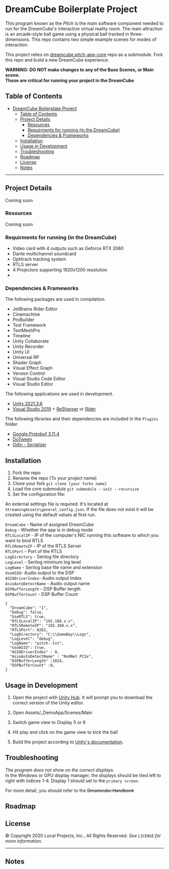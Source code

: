 # DreamCube Boilerplate Project

This program known as the _Pitch_ is the main software component needed to run for the _DreamCube's_ interactive virtual reality room. The main attraction is an arcade-style ball game using a physical ball tracked in three-dimensions. This repo contains two simple example scenes for modes of interaction.

This project relies on [dreamcube.pitch-app-core](https://github.com/local-projects/dreamcube.pitch-app-core.unity) repo as a submodule.
Fork this repo and build a new DreamCube experience.

**WARNING: DO NOT make changes to any of the Base Scenes, or Main scene.   
Those are critical for running your project in the DreamCube**



<!-- TOC -->

## Table of Contents

- [DreamCube Boilerplate Project](#dreamcube-boilerplate-project)
  - [Table of Contents](#table-of-contents)
  - [Project Details](#project-details)
    - [Resources](#resources)
    - [Requirments for running (in the DreamCube)](#requirments-for-running-in-the-dreamcube)
    - [Dependencies & Frameworks](#dependencies--frameworks)
  - [Installation](#installation)
  - [Usage in Development](#usage-in-development)
  - [Troubleshooting](#troubleshooting)
  - [Roadmap](#roadmap)
  - [License](#license)
  - [Notes](#notes)

---

<!-- Project Details -->

## Project Details
Coming soon  

### Resources
Coming soon  



### Requirments for running (in the DreamCube)
- Video card with 4 outputs such as Geforce RTX 2060
- Dante multichannel soundcard
- Optitrack tracking system
- RTLS server
- 4 Projectors supporting 1920x1200 resolution
- 

### Dependencies & Frameworks

The following packages are used in compilation.

- JetBrains Rider Editor
- Cinemachine
- ProBuilder
- Test Framework
- TextMeshPro
- Timeline
- Unity Collaborate
- Unity Recorder
- Unity UI
- Universal RP
- Shader Graph
- Visual Effect Graph
- Version Control
- Visual Studio Code Editor
- Visual Studio Editor


The following applications are used in development.

- [Unity 2021.3.6](https://download.unity3d.com/download_unity)
- [Visual Studio 2019](https://visualstudio.microsoft.com/) + [ReSharper](https://www.jetbrains.com/resharper/) or [Rider](https://www.jetbrains.com/rider/)


The following libraries and their dependencies are included in the `Plugins` folder.

- [Google.Protobuf 3.11.4](https://www.nuget.org/packages/Google.Protobuf)
- [DoTween](https://github.com/Demigiant/dotween)
- [Odin - Serializer](https://github.com/TeamSirenix/odin-serializer)


<!-- Installation -->

## Installation

1. Fork the repo
2. Rename the repo (To your project name)
3. Clone your fork `git clone [your forks name]`
4. Load the core submodule `git submodule --init --recursive`
5. Set the configuration file:

An external settings file is required. It's located at `StreamingAssets\general_config.json`.
If the file does not exist it will be created using the default values at first run.

`DreamCube` - Name of assigned DreamCube <br />
`Debug` - Whether the app is in debug mode <br />
`RTLSLocalIP` - IP of the computer's NIC running this software to which you want to bind RTLS <br />
`RTLSRemoteIP` - IP of the RTLS Server <br />
`RTLSPort` - Port of the RTLS <br />
`LogDirectory` - Serilog file directory <br />
`LogLevel` - Serilog minimum log level <br />
`LogName` - Serilog base file name and extension <br />
`UseASIO`- Audio output to the DSP <br />
`ASIODriverIndex`- Audio output Index <br />
`AsioAutoDetectName` - Audio output name <br />
`DSPBufferLength` - DSP Buffer length <br />
`DSPBufferCount` - DSP Buffer Count <br />


```
{
  "DreamCube": "1",
  "Debug": false,
  "UseRTLS": true,
  "RTLSLocalIP": "192.168.x.x",
  "RTLSRemoteIP": "192.168.x.x",
  "RTLSPort": 8282,
  "LogDirectory": "C:\\GameBay\\Logs",
  "LogLevel": "debug",
  "LogName": "pitch-.txt",
  "UseASIO": true,
  "ASIODriverIndex" : 0,
  "AsioAutoDetectName" : "RedNet PCIe",
  "DSPBufferLength" :1024,
  "DSPBufferCount" :8,
}
```

<!-- USAGE -->

## Usage in Development

1. Open the project with [Unity Hub](https://unity3d.com/get-unity/download). It will prompt you to download the correct version of the Unity editor.  
   
2. Open Assets/_DemoApp/Scenes/Main  
   
3. Switch game view to Display 5 or 6  
    
4. Hit play and click on the game view to kick the ball  
   
5. Build the project according to [Unity's documentation](https://docs.unity3d.com/Manual/PublishingBuilds.html).


<!-- TROUBLESHOOTING -->
## Troubleshooting

_The program does not show on the correct displays._<br />
In the Windows or GPU display manager, the displays should be tiled left to right with indices 1-4. Display 1 should set to the `primary screen`.

For more detail, you should refer to the ~~Dreamcube Handbook~~

<!-- ROADMAP -->

## Roadmap


<!-- LICENSE -->

## License

© Copyright 2020 Local Projects, Inc., All Rights Reserved.
_See `LICENSE` for more information._

---

<!-- NOTES -->

## Notes



